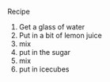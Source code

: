 Recipe

1. Get a glass of water
2. Put in a bit of lemon juice
3. mix
4. put in the sugar
5. mix
6. put in icecubes